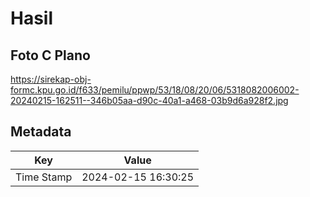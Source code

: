 # Hasil

## Foto C Plano

https://sirekap-obj-formc.kpu.go.id/f633/pemilu/ppwp/53/18/08/20/06/5318082006002-20240215-162511--346b05aa-d90c-40a1-a468-03b9d6a928f2.jpg


## Metadata

| Key        | Value               |
| ---------- | ------------------- |
| Time Stamp | 2024-02-15 16:30:25 |



